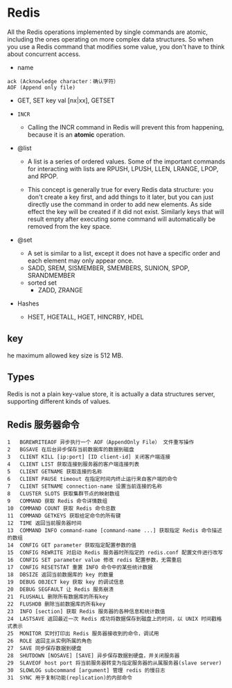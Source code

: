 # Redis

All the Redis operations implemented by single commands are atomic, including the ones operating on more complex data structures. So when you use a Redis command that modifies some value, you don't have to think about concurrent access.

- name

```
ack (Acknowledge character：确认字符）
AOF (Append only file)
```

- GET, SET key val [nx|xx], GETSET

- `INCR`
  - Calling the INCR command in Redis will prevent this from happening, because it is an **atomic** operation.

- @list
  - A list is a series of ordered values. Some of the important commands for interacting with lists are RPUSH, LPUSH, LLEN, LRANGE, LPOP, and RPOP. 

  - This concept is generally true for every Redis data structure: you don't create a key first, and add things to it later, but you can just directly use the command in order to add new elements. As side effect the key will be created if it did not exist. Similarly keys that will result empty after executing some command will automatically be removed from the key space.

- @set 
  - A set is similar to a list, except it does not have a specific order and each element may only appear once. 
  -  SADD, SREM, SISMEMBER, SMEMBERS, SUNION, SPOP, SRANDMEMBER
  - sorted set
    - ZADD, ZRANGE

- Hashes
  - HSET, HGETALL, HGET, HINCRBY, HDEL

## key

he maximum allowed key size is 512 MB.

## Types

Redis is not a plain key-value store, it is actually a data structures server, supporting different kinds of values. 


## Redis 服务器命令

```
1	BGREWRITEAOF 异步执行一个 AOF（AppendOnly File） 文件重写操作
2	BGSAVE 在后台异步保存当前数据库的数据到磁盘
3	CLIENT KILL [ip:port] [ID client-id] 关闭客户端连接
4	CLIENT LIST 获取连接到服务器的客户端连接列表
5	CLIENT GETNAME 获取连接的名称
6	CLIENT PAUSE timeout 在指定时间内终止运行来自客户端的命令
7	CLIENT SETNAME connection-name 设置当前连接的名称
8	CLUSTER SLOTS 获取集群节点的映射数组
9	COMMAND 获取 Redis 命令详情数组
10	COMMAND COUNT 获取 Redis 命令总数
11	COMMAND GETKEYS 获取给定命令的所有键
12	TIME 返回当前服务器时间
13	COMMAND INFO command-name [command-name ...] 获取指定 Redis 命令描述的数组
14	CONFIG GET parameter 获取指定配置参数的值
15	CONFIG REWRITE 对启动 Redis 服务器时所指定的 redis.conf 配置文件进行改写
16	CONFIG SET parameter value 修改 redis 配置参数，无需重启
17	CONFIG RESETSTAT 重置 INFO 命令中的某些统计数据
18	DBSIZE 返回当前数据库的 key 的数量
19	DEBUG OBJECT key 获取 key 的调试信息
20	DEBUG SEGFAULT 让 Redis 服务崩溃
21	FLUSHALL 删除所有数据库的所有key
22	FLUSHDB 删除当前数据库的所有key
23	INFO [section] 获取 Redis 服务器的各种信息和统计数值
24	LASTSAVE 返回最近一次 Redis 成功将数据保存到磁盘上的时间，以 UNIX 时间戳格式表示
25	MONITOR 实时打印出 Redis 服务器接收到的命令，调试用
26	ROLE 返回主从实例所属的角色
27	SAVE 同步保存数据到硬盘
28	SHUTDOWN [NOSAVE] [SAVE] 异步保存数据到硬盘，并关闭服务器
29	SLAVEOF host port 将当前服务器转变为指定服务器的从属服务器(slave server)
30	SLOWLOG subcommand [argument] 管理 redis 的慢日志
31	SYNC 用于复制功能(replication)的内部命令
```






























